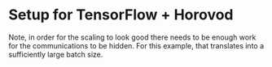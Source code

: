 # Setup for TensorFlow + Horovod

Note, in order for the scaling to look good there needs to be enough work for the 
communications to be hidden. For this example, that translates into a sufficiently
large batch size.
